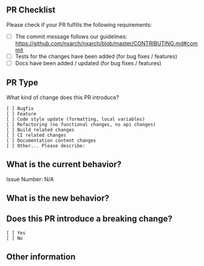 ## PR Checklist

Please check if your PR fulfills the following requirements:

- [ ] The commit message follows our guidelines: https://github.com/nxarch/nxarch/blob/master/CONTRIBUTING.md#commit
- [ ] Tests for the changes have been added (for bug fixes / features)
- [ ] Docs have been added / updated (for bug fixes / features)

## PR Type

What kind of change does this PR introduce?

<!-- Please check the one that applies to this PR using "x". -->

```
[ ] Bugfix
[ ] Feature
[ ] Code style update (formatting, local variables)
[ ] Refactoring (no functional changes, no api changes)
[ ] Build related changes
[ ] CI related changes
[ ] Documentation content changes
[ ] Other... Please describe:
```

## What is the current behavior?

<!-- Please describe the current behavior that you are modifying, or link to a relevant issue. -->

Issue Number: N/A

## What is the new behavior?

## Does this PR introduce a breaking change?

```
[ ] Yes
[ ] No
```

<!-- If this PR contains a breaking change, please describe the impact and migration path for existing applications below. -->

## Other information
